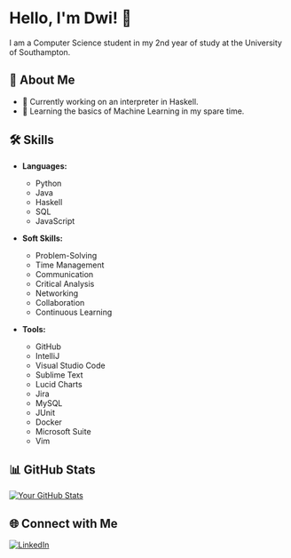 # Hello, I'm Dwi! 👋

I am a Computer Science student in my 2nd year of study at the University of Southampton.

## 🚀 About Me

- 🔭 Currently working on an interpreter in Haskell.
- 🌱 Learning the basics of Machine Learning in my spare time.

## 🛠️ Skills

- **Languages:**
  - Python
  - Java
  - Haskell
  - SQL
  - JavaScript
    
- **Soft Skills:**
  - Problem-Solving
  - Time Management
  - Communication
  - Critical Analysis
  - Networking
  - Collaboration
  - Continuous Learning
    
- **Tools:**
  - GitHub
  - IntelliJ
  - Visual Studio Code
  - Sublime Text
  - Lucid Charts
  - Jira
  - MySQL
  - JUnit
  - Docker
  - Microsoft Suite
  - Vim

## 📊 GitHub Stats

[![Your GitHub Stats](https://github-readme-stats.vercel.app/api?username=DwijeshD&show_icons=true&count_private=true)](https://github.com/DwijeshD)

## 🌐 Connect with Me

[![LinkedIn](https://img.shields.io/badge/LinkedIn-Connect-blue)](https://www.linkedin.com/in/DwijeshD/)
